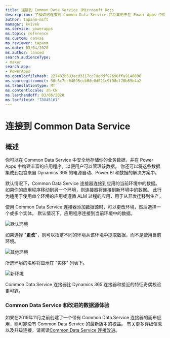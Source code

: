 ```yaml
---
title: 连接到 Common Data Service |Microsoft Docs
description: 了解如何连接到 Common Data Service 并将其用于在 Power Apps 中构建应用。
author: tapanm-msft
manager: kvivek
ms.service: powerapps
ms.topic: reference
ms.custom: canvas
ms.reviewer: tapanm
ms.date: 03/04/2020
ms.author: lanced
search.audienceType:
- maker
search.app:
- PowerApps
ms.openlocfilehash: 227482b383acd3117cc78eddf97698ffa9146698
ms.sourcegitcommit: 56c8c7cc64695ccb00e0d021c9f98cf70b69b4a2
ms.translationtype: MT
ms.contentlocale: zh-CN
ms.lasthandoff: 03/06/2020
ms.locfileid: "78845161"
---
```

# <a name="connect-to-common-data-service"></a>连接到 Common Data Service

## <a name="overview"></a>概述

你可以在 Common Data Service 中安全地存储你的业务数据，并在 Power Apps 中构建丰富的应用程序，以便用户可以管理该数据。 你还可以将这些数据集成到包含来自 Dynamics 365 的电源自动、Power BI 和数据的解决方案中。

默认情况下，Common Data Service 连接器连接到应用的当前环境中的数据。 如果你的应用程序移动到另一个环境，则连接器将连接到新环境中的数据。 此行为适用于使用单个环境的应用或遵循 ALM 过程的应用，用于从开发迁移到生产。

使用 Common Data Service 连接器添加数据源时，可以更改环境，然后选择一个或多个实体。 默认情况下，应用程序连接到当前环境中的数据。

![默认环境](media/connection-common-data-service/common-data-service-connection-change-environment.png)

如果选择 "**更改**"，则可以指定不同的环境从该环境中提取数据，而不是使用当前环境。

![其他环境](media/connection-common-data-service/common-data-service-connection-select-environment.png)

所选环境的名称将显示在 "实体" 列表下。

![新环境](media/connection-common-data-service/common-data-service-connection-after-change-environment.png)

Common Data Service 连接器比 Dynamics 365 连接器和接近的特征奇偶校验更可靠。

### <a name="common-data-service-and-the-improved-data-source-experience"></a>Common Data Service 和改进的数据源体验

如果在2019年11月之前创建了一个带有 Common Data Service 连接器的画布应用，则可能没有 Common Data Service 的最新版本的权益。 有关更多详细信息以及升级连接，请阅读[Common Data Service 连接改进](../use-native-cds-connector.md)。